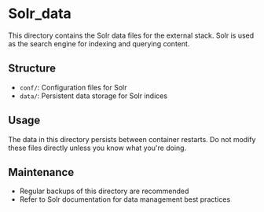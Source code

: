 # Solr_data
This directory contains the Solr data files for the external stack. Solr is used as the search engine for indexing and querying content.

## Structure
- `conf/`: Configuration files for Solr
- `data/`: Persistent data storage for Solr indices

## Usage
The data in this directory persists between container restarts. Do not modify these files directly unless you know what you're doing.

## Maintenance
- Regular backups of this directory are recommended
- Refer to Solr documentation for data management best practices